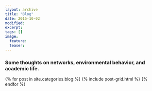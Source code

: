 ```yaml
---
layout: archive
title: "Blog"
date: 2015-10-02
modified:
excerpt:
tags: []
image:
  feature:
  teaser:
---
```

### Some thoughts on networks, environmental behavior, and academic life.

<div class="tiles">
{% for post in site.categories.blog %}
  {% include post-grid.html %}
{% endfor %}
</div><!-- /.tiles -->